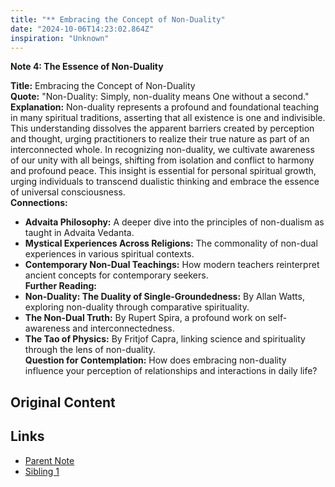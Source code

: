 ```yaml
---
title: "** Embracing the Concept of Non-Duality"
date: "2024-10-06T14:23:02.864Z"
inspiration: "Unknown"
---
```


**Note 4: The Essence of Non-Duality**

**Title:** Embracing the Concept of Non-Duality  
**Quote:** "Non-Duality: Simply, non-duality means One without a second."  
**Explanation:** Non-duality represents a profound and foundational teaching in many spiritual traditions, asserting that all existence is one and indivisible. This understanding dissolves the apparent barriers created by perception and thought, urging practitioners to realize their true nature as part of an interconnected whole. In recognizing non-duality, we cultivate awareness of our unity with all beings, shifting from isolation and conflict to harmony and profound peace. This insight is essential for personal spiritual growth, urging individuals to transcend dualistic thinking and embrace the essence of universal consciousness.  
**Connections:**  
- **Advaita Philosophy:** A deeper dive into the principles of non-dualism as taught in Advaita Vedanta.  
- **Mystical Experiences Across Religions:** The commonality of non-dual experiences in various spiritual contexts.  
- **Contemporary Non-Dual Teachings:** How modern teachers reinterpret ancient concepts for contemporary seekers.  
**Further Reading:**  
- **Non-Duality: The Duality of Single-Groundedness:** By Allan Watts, exploring non-duality through comparative spirituality.  
- **The Non-Dual Truth:** By Rupert Spira, a profound work on self-awareness and interconnectedness.  
- **The Tao of Physics:** By Fritjof Capra, linking science and spirituality through the lens of non-duality.  
**Question for Contemplation:** How does embracing non-duality influence your perception of relationships and interactions in daily life?

## Original Content



## Links

- [Parent Note](/parent-note.md)
- [Sibling 1](/zettel1.md)

